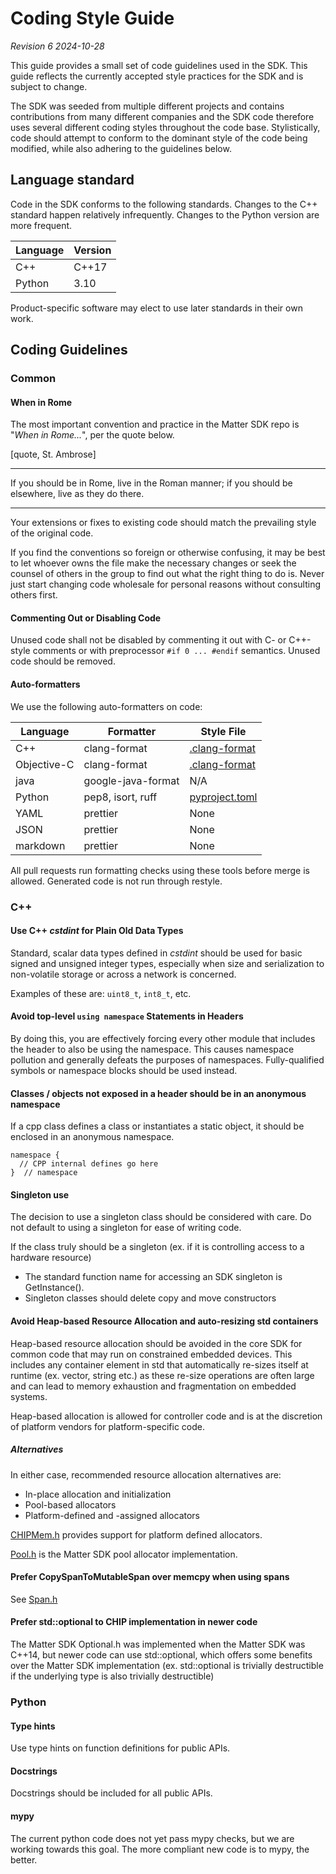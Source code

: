 # Coding Style Guide

_Revision 6_ _2024-10-28_

This guide provides a small set of code guidelines used in the SDK. This guide
reflects the currently accepted style practices for the SDK and is subject to
change.

The SDK was seeded from multiple different projects and contains contributions
from many different companies and the SDK code therefore uses several different
coding styles throughout the code base. Stylistically, code should attempt to
conform to the dominant style of the code being modified, while also adhering to
the guidelines below.

## Language standard

Code in the SDK conforms to the following standards. Changes to the C++ standard
happen relatively infrequently. Changes to the Python version are more frequent.

| Language | Version |
| -------- | ------- |
| C++      | C++17   |
| Python   | 3.10    |

Product-specific software may elect to use later standards in their own work.

## Coding Guidelines

### Common

#### When in Rome

The most important convention and practice in the Matter SDK repo is "_When in
Rome..._", per the quote below.

[quote, St. Ambrose]

---

If you should be in Rome, live in the Roman manner; if you should be elsewhere,
live as they do there.

---

Your extensions or fixes to existing code should match the prevailing style of
the original code.

If you find the conventions so foreign or otherwise confusing, it may be best to
let whoever owns the file make the necessary changes or seek the counsel of
others in the group to find out what the right thing to do is. Never just start
changing code wholesale for personal reasons without consulting others first.

#### Commenting Out or Disabling Code

Unused code shall not be disabled by commenting it out with C- or C++-style
comments or with preprocessor `#if 0 ... #endif` semantics. Unused code should
be removed.

#### Auto-formatters

We use the following auto-formatters on code:

| Language    | Formatter          | Style File                         |
| ----------- | ------------------ | -----------------------------------|
| C++         | clang-format       | [.clang-format][clang_format_link] |
| Objective-C | clang-format       | [.clang-format][clang_format_link] |
| java        | google-java-format | N/A                                |
| Python      | pep8, isort, ruff  | [pyproject.toml][pyproject_link]   |
| YAML        | prettier           | None                               |
| JSON        | prettier           | None                               |
| markdown    | prettier           | None                               |

[clang_format_link]:
    https://github.com/project-chip/connectedhomeip/blob/master/.clang-format
[pyproject_link]:
    https://github.com/project-chip/connectedhomeip/blob/master/pyproject.toml

All pull requests run formatting checks using these tools before merge is
allowed. Generated code is not run through restyle.

### C++

#### Use C++ _cstdint_ for Plain Old Data Types

Standard, scalar data types defined in _cstdint_ should be used for basic signed
and unsigned integer types, especially when size and serialization to
non-volatile storage or across a network is concerned.

Examples of these are: `uint8_t`, `int8_t`, etc.

#### Avoid top-level `using namespace` Statements in Headers

By doing this, you are effectively forcing every other module that includes the
header to also be using the namespace. This causes namespace pollution and
generally defeats the purposes of namespaces. Fully-qualified symbols or
namespace blocks should be used instead.

#### Classes / objects not exposed in a header should be in an anonymous namespace

If a cpp class defines a class or instantiates a static object, it should be
enclosed in an anonymous namespace.

```
namespace {
  // CPP internal defines go here
}  // namespace
```

#### Singleton use

The decision to use a singleton class should be considered with care. Do not
default to using a singleton for ease of writing code.

If the class truly should be a singleton (ex. if it is controlling access to a
hardware resource)

-   The standard function name for accessing an SDK singleton is GetInstance().
-   Singleton classes should delete copy and move constructors

#### Avoid Heap-based Resource Allocation and auto-resizing std containers

Heap-based resource allocation should be avoided in the core SDK for common code
that may run on constrained embedded devices. This includes any container
element in std that automatically re-sizes itself at runtime (ex. vector, string
etc.) as these re-size operations are often large and can lead to memory
exhaustion and fragmentation on embedded systems.

Heap-based allocation is allowed for controller code and is at the discretion of
platform vendors for platform-specific code.

##### Alternatives

In either case, recommended resource allocation alternatives are:

-   In-place allocation and initialization
-   Pool-based allocators
-   Platform-defined and -assigned allocators

[CHIPMem.h](https://github.com/project-chip/connectedhomeip/blob/master/src/lib/support/CHIPMem.h)
provides support for platform defined allocators.

[Pool.h](https://github.com/project-chip/connectedhomeip/blob/master/src/lib/support/Pool.h)
is the Matter SDK pool allocator implementation.

#### Prefer CopySpanToMutableSpan over memcpy when using spans

See
[Span.h](https://github.com/project-chip/connectedhomeip/blob/master/src/lib/support/Span.h)

#### Prefer std::optional to CHIP implementation in newer code

The Matter SDK Optional.h was implemented when the Matter SDK was C++14, but
newer code can use std::optional, which offers some benefits over the Matter SDK
implementation (ex. std::optional is trivially destructible if the underlying
type is also trivially destructible)

### Python

#### Type hints

Use type hints on function definitions for public APIs.

#### Docstrings

Docstrings should be included for all public APIs.

#### mypy

The current python code does not yet pass mypy checks, but we are working
towards this goal. The more compliant new code is to mypy, the better.
